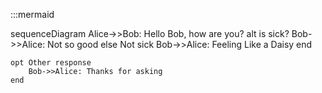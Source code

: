 :::mermaid

sequenceDiagram
    Alice->>Bob: Hello Bob, how are you?
    alt is sick?
        Bob->>Alice: Not so good 
    else Not sick
        Bob->>Alice: Feeling Like a Daisy
    end

    opt Other response
        Bob->>Alice: Thanks for asking
    end